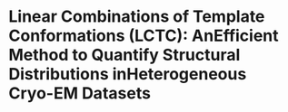 # Linear Combinations of Template Conformations (LCTC): AnEfficient Method to Quantify Structural Distributions inHeterogeneous Cryo-EM Datasets
